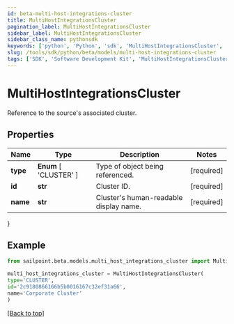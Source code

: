 ```yaml
---
id: beta-multi-host-integrations-cluster
title: MultiHostIntegrationsCluster
pagination_label: MultiHostIntegrationsCluster
sidebar_label: MultiHostIntegrationsCluster
sidebar_class_name: pythonsdk
keywords: ['python', 'Python', 'sdk', 'MultiHostIntegrationsCluster', 'BetaMultiHostIntegrationsCluster'] 
slug: /tools/sdk/python/beta/models/multi-host-integrations-cluster
tags: ['SDK', 'Software Development Kit', 'MultiHostIntegrationsCluster', 'BetaMultiHostIntegrationsCluster']
---
```


# MultiHostIntegrationsCluster

Reference to the source's associated cluster.

## Properties

Name | Type | Description | Notes
------------ | ------------- | ------------- | -------------
**type** |  **Enum** [  'CLUSTER' ] | Type of object being referenced. | [required]
**id** | **str** | Cluster ID. | [required]
**name** | **str** | Cluster's human-readable display name. | [required]
}

## Example

```python
from sailpoint.beta.models.multi_host_integrations_cluster import MultiHostIntegrationsCluster

multi_host_integrations_cluster = MultiHostIntegrationsCluster(
type='CLUSTER',
id='2c9180866166b5b0016167c32ef31a66',
name='Corporate Cluster'
)

```
[[Back to top]](#) 

